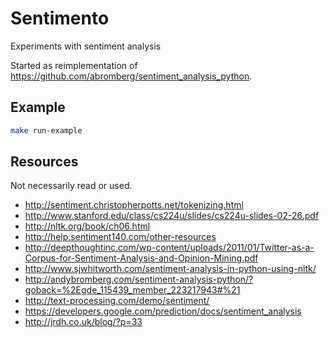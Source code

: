 # Sentimento

Experiments with sentiment analysis

Started as reimplementation of https://github.com/abromberg/sentiment_analysis_python.

## Example

```bash
make run-example
```


## Resources
Not necessarily read or used.

* http://sentiment.christopherpotts.net/tokenizing.html
* http://www.stanford.edu/class/cs224u/slides/cs224u-slides-02-26.pdf
* http://nltk.org/book/ch06.html
* http://help.sentiment140.com/other-resources
* http://deepthoughtinc.com/wp-content/uploads/2011/01/Twitter-as-a-Corpus-for-Sentiment-Analysis-and-Opinion-Mining.pdf
* http://www.sjwhitworth.com/sentiment-analysis-in-python-using-nltk/
* http://andybromberg.com/sentiment-analysis-python/?goback=%2Egde_115439_member_223217943#%21
* http://text-processing.com/demo/sentiment/
* https://developers.google.com/prediction/docs/sentiment_analysis
* http://jrdh.co.uk/blog/?p=33